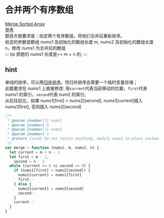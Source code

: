# 合并两个有序数组

[Merge Sorted Array](https://leetcode.com/problems/merge-sorted-array/)  
[参考](https://github.com/azl397985856/leetcode/blob/master/problems/88.merge-sorted-array.md)  
题目大致要求是：给定两个有序数组，将他们合并后重新排序。  
给定的参数是数组 nums1 及初始化的数组长度 m, nums2 及初始化的数组长度 n，修改 nums1 为合并后的数组  
::: tip
原题的 nums1 长度是>= m + n 的;
:::

## hint

单纯的排序，可以用[归并排序](../algorithm/010_sort.md#归并排序)。但归并排序会需要一个临时变量存储；  
此题要求在 nums1 上直接修改:
用`current`代表当前移动的位置，`first`代表 nums1 的索引，`second`代表 num2 的索引;  
从后往前比，如果 nums1[first] > nums2[second], nums1[current]插入 nums1[first], 否则插入 nums2[second]

```js
/**
 * @param {number[]} nums1
 * @param {number} m
 * @param {number[]} nums2
 * @param {number} n
 * @return {void} Do not return anything, modify nums1 in-place instead.
 */
var merge = function (nums1, m, nums2, n) {
  let current = m + n - 1
  let first = m - 1,
    second = n - 1
  while (current >= 0 && second >= 0) {
    if (nums1[first] > nums2[second]) {
      nums1[current] = nums1[first]
      first--
    } else {
      nums1[current] = nums2[second]
      second--
    }
    current--
  }
}
```
